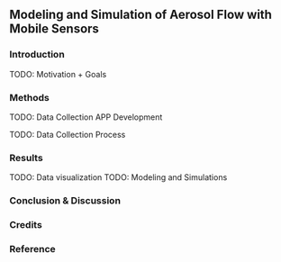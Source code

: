## Modeling and Simulation of Aerosol Flow with Mobile Sensors

<!-- Import the component -->
<script type="module" src="https://ajax.googleapis.com/ajax/libs/model-viewer/3.0.1/model-viewer.min.js"></script>

<!-- Use it like any other HTML element -->
<model-viewer alt="Neil Armstrong's Spacesuit from the Smithsonian Digitization Programs Office and National Air and Space Museum" src="Uc302.gltf" ar shadow-intensity="1" camera-controls touch-action="pan-y">
</model-viewer>

### Introduction
TODO: Motivation + Goals

### Methods
TODO: Data Collection APP Development 

TODO: Data Collection Process

### Results
TODO: Data visualization
TODO: Modeling and Simulations

### Conclusion & Discussion


### Credits

### Reference
